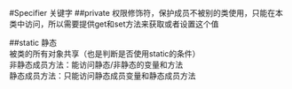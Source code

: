 #Specifier 关键字
##private
权限修饰符，保护成员不被别的类使用，只能在本类中访问，所以需要提供get和set方法来获取或者设置这个值

##static
静态  
被类的所有对象共享（也是判断是否使用static的条件）  
非静态成员方法：能访问静态/非静态的变量和方法  
静态成员方法：只能访问静态成员变量和静态成员方法
